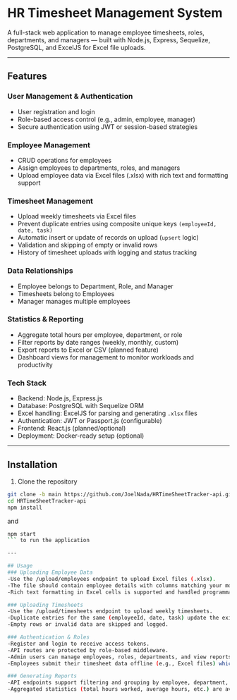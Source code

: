 # HR Timesheet Management System

A full-stack web application to manage employee timesheets, roles, departments, and managers — built with Node.js, Express, Sequelize, PostgreSQL, and ExcelJS for Excel file uploads.

---

## Features

### User Management & Authentication
- User registration and login
- Role-based access control (e.g., admin, employee, manager)
- Secure authentication using JWT or session-based strategies

### Employee Management
- CRUD operations for employees
- Assign employees to departments, roles, and managers
- Upload employee data via Excel files (.xlsx) with rich text and formatting support

### Timesheet Management
- Upload weekly timesheets via Excel files
- Prevent duplicate entries using composite unique keys `(employeeId, date, task)`
- Automatic insert or update of records on upload (`upsert` logic)
- Validation and skipping of empty or invalid rows
- History of timesheet uploads with logging and status tracking

### Data Relationships
- Employee belongs to Department, Role, and Manager
- Timesheets belong to Employees
- Manager manages multiple employees

### Statistics & Reporting
- Aggregate total hours per employee, department, or role
- Filter reports by date ranges (weekly, monthly, custom)
- Export reports to Excel or CSV (planned feature)
- Dashboard views for management to monitor workloads and productivity

### Tech Stack
- Backend: Node.js, Express.js
- Database: PostgreSQL with Sequelize ORM
- Excel handling: ExcelJS for parsing and generating `.xlsx` files
- Authentication: JWT or Passport.js (configurable)
- Frontend: React.js (planned/optional)
- Deployment: Docker-ready setup (optional)

---

## Installation

1. Clone the repository

```bash
git clone -b main https://github.com/JoelNada/HRTimeSheetTracker-api.git
cd HRTimeSheetTracker-api
npm install
```
and 
```bash 
npm start  
``` to run the application

---

## Usage
### Uploading Employee Data
-Use the /upload/employees endpoint to upload Excel files (.xlsx).
-The file should contain employee details with columns matching your model fields.
-Rich text formatting in Excel cells is supported and handled programmatically.

### Uploading Timesheets
-Use the /upload/timesheets endpoint to upload weekly timesheets.
-Duplicate entries for the same (employeeId, date, task) update the existing record.
-Empty rows or invalid data are skipped and logged.

### Authentication & Roles
-Register and login to receive access tokens.
-API routes are protected by role-based middleware.
-Admin users can manage employees, roles, departments, and view reports.
-Employees submit their timesheet data offline (e.g., Excel files) which are then uploaded by authorized personnel.

### Generating Reports
-API endpoints support filtering and grouping by employee, department, role, and date ranges.
-Aggregated statistics (total hours worked, average hours, etc.) are available for management.
